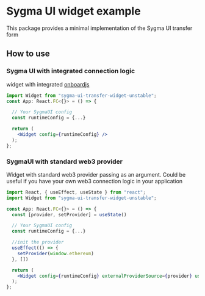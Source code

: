 # Sygma UI widget example

This package provides a minimal implementation of the Sygma UI transfer form

## How to use

### Sygma UI with integrated connection logic

widget with integrated [onboardjs](https://docs.blocknative.com/onboard)

```jsx
import Widget from "sygma-ui-transfer-widget-unstable";
const App: React.FC<{}> = () => {

  // Your SygmaUI config
  const runtimeConfig = {...}

  return (
    <Widget config={runtimeConfig} />
  );
};
```

### SygmaUI with standard web3 provider

Widget with standard web3 provider passing as an argument. Could be useful if you have your own web3 connection logic in your application

```jsx
import React, { useEffect, useState } from "react";
import Widget from "sygma-ui-transfer-widget-unstable";

const App: React.FC<{}> = () => {
  const [provider, setProvider] = useState()

  // Your SygmaUI config
  const runtimeConfig = {...}

  //init the provider
  useEffect(() => {
    setProvider(window.ethereum)
  }, [])

  return (
    <Widget config={runtimeConfig} externalProviderSource={provider} useExternalProvider={true} />
  );
};
```
